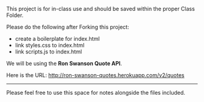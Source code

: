 This project is for in-class use and should be saved within the proper Class Folder.

Please do the following after Forking this project:

- create a boilerplate for index.html
- link styles.css to index.html
- link scripts.js to index.html

We will be using the **Ron Swanson Quote API**.  

Here is the URL:
http://ron-swanson-quotes.herokuapp.com/v2/quotes 

* ***************************************************************** *
Please feel free to use this space for notes alongside the files included.